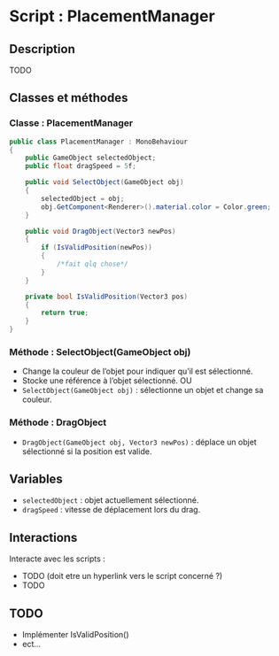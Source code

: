 # Script : PlacementManager

## Description

TODO
 
## Classes et méthodes

### Classe : PlacementManager

```csharp
public class PlacementManager : MonoBehaviour
{
    public GameObject selectedObject;
    public float dragSpeed = 5f;

    public void SelectObject(GameObject obj)
    {
        selectedObject = obj;
        obj.GetComponent<Renderer>().material.color = Color.green;
    }

    public void DragObject(Vector3 newPos)
    {
        if (IsValidPosition(newPos))
        {
            /*fait qlq chose*/
        }
    }

    private bool IsValidPosition(Vector3 pos)
    {
        return true;
    }
}
```

### Méthode : SelectObject(GameObject obj)
- Change la couleur de l’objet pour indiquer qu’il est sélectionné.
- Stocke une référence à l’objet sélectionné.
OU 
- `SelectObject(GameObject obj)` : sélectionne un objet et change sa couleur.  

### Méthode : DragObject        
- `DragObject(GameObject obj, Vector3 newPos)` : déplace un objet sélectionné si la position est valide.

## Variables 

- `selectedObject` : objet actuellement sélectionné.  
- `dragSpeed` : vitesse de déplacement lors du drag.

## Interactions

Interacte avec les scripts :  
- TODO (doit etre un hyperlink vers le script concerné ?)
- TODO 

## TODO
- Implémenter IsValidPosition() 
- ect...